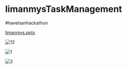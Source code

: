 # limanmysTaskManagement
#havelsanhackathon

[limanmys.pptx](https://github.com/RumeysaCeylan/limanmysTaskManagement/files/8715481/limanmys.pptx)


![12](https://user-images.githubusercontent.com/59581456/169019733-38138ff3-1136-404f-ad97-d91db6e85687.png)


![1](https://user-images.githubusercontent.com/59581456/169019767-6fefdcff-dbbe-419e-8744-2dee5cc5dc67.png)



![2](https://user-images.githubusercontent.com/59581456/169019786-ea520457-44a0-49e0-9fda-ee4506136a1a.png)
